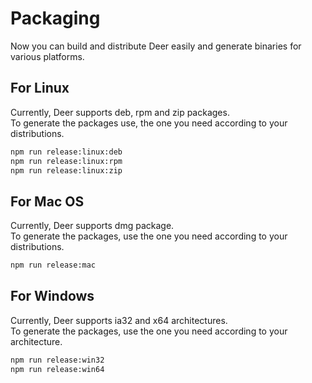 # Packaging

Now you can build and distribute Deer easily and generate binaries for various platforms.


## For Linux
Currently, Deer supports deb, rpm and zip packages.  
To generate the packages use, the one you need according to your distributions.
``` bash
npm run release:linux:deb
npm run release:linux:rpm
npm run release:linux:zip
```


## For Mac OS
Currently, Deer supports dmg package.  
To generate the packages, use the one you need according to your distributions.
``` bash
npm run release:mac
```


## For Windows
Currently, Deer supports ia32 and x64 architectures.  
To generate the packages, use the one you need according to your architecture.
``` bash
npm run release:win32
npm run release:win64
```
